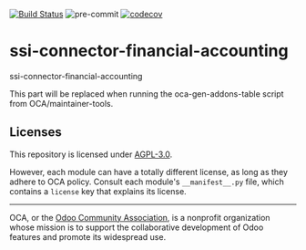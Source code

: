 [![Build Status](https://travis-ci.com/open-synergy/ssi-connector-financial-accounting.svg?branch=14.0)](https://travis-ci.com/open-synergy/ssi-connector-financial-accounting)
![pre-commit](https://github.com/open-synergy/ssi-connector-financial-accounting/actions/workflows/pre-commit.yml/badge.svg)
[![codecov](https://codecov.io/gh/open-synergy/ssi-connector-financial-accounting/branch/14.0/graph/badge.svg)](https://codecov.io/gh/open-synergy/ssi-connector-financial-accounting)

<!-- /!\ do not modify above this line -->

# ssi-connector-financial-accounting

ssi-connector-financial-accounting

<!-- /!\ do not modify below this line -->

<!-- prettier-ignore-start -->

[//]: # (addons)

This part will be replaced when running the oca-gen-addons-table script from OCA/maintainer-tools.

[//]: # (end addons)

<!-- prettier-ignore-end -->

## Licenses

This repository is licensed under [AGPL-3.0](LICENSE).

However, each module can have a totally different license, as long as they adhere to OCA
policy. Consult each module's `__manifest__.py` file, which contains a `license` key
that explains its license.

----

OCA, or the [Odoo Community Association](http://odoo-community.org/), is a nonprofit
organization whose mission is to support the collaborative development of Odoo features
and promote its widespread use.
